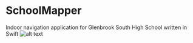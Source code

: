 # SchoolMapper
Indoor navigation application for Glenbrook South High School written in Swift
![alt text](SchoolMapper/excel-plist-data/GBS_LOGO_ShieldOnly_CMYK.jpg "")
